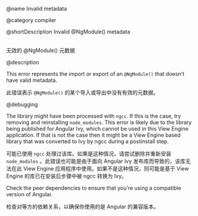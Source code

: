 @name Invalid metadata

@category compiler

@shortDescription Invalid @NgModule() metadata

<br/>
无效的 @NgModule() 元数据

@description

This error represents the import or export of an `@NgModule()` that doesn't have valid metadata.

此错误表示 `@NgModule()` 的某个导入或导出中没有有效的元数据。

@debugging

The library might have been processed with `ngcc`.
If this is the case, try removing and reinstalling `node_modules`.
This error is likely due to the library being published for Angular Ivy, which cannot be used in this View Engine application.
If that is not the case then it might be a View Engine based library that was converted to Ivy by ngcc during a postinstall step.

可能已使用 `ngcc` 处理过该库。如果是这种情况，请尝试删除并重新安装 `node_modules` 。此错误也可能是由于面向 Angular Ivy 发布库而导致的，该库无法在此 View Engine 应用程序中使用。如果不是这种情况，则可能是基于 View Engine 的库已在安装后步骤中被 ngcc 转换为 Ivy。

Check the peer dependencies to ensure that you're using a compatible version of Angular.

检查对等方的依赖关系，以确保你使用的是 Angular 的兼容版本。